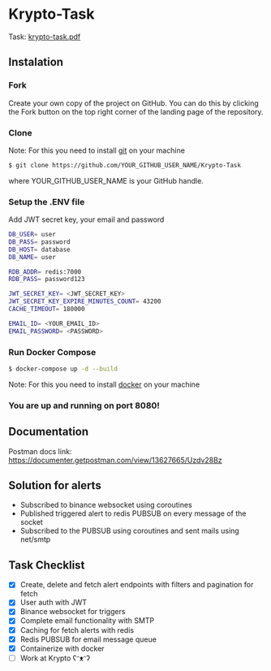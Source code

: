 # Krypto-Task
Task: [krypto-task.pdf](https://github.com/prathameshbhalekar/Krypto-Task/files/9265000/krypto-task.pdf)
## Instalation
### Fork

Create your own copy of the project on GitHub. You can do this by clicking the Fork button  on the top right corner of the landing page of the repository.

### Clone

Note: For this you need to install [git](https://git-scm.com/downloads) on your machine

```bash
$ git clone https://github.com/YOUR_GITHUB_USER_NAME/Krypto-Task
```
where YOUR_GITHUB_USER_NAME is your GitHub handle.

### Setup the .ENV file
Add JWT secret key, your email and password

```bash
DB_USER= user 
DB_PASS= password
DB_HOST= database
DB_NAME= user

RDB_ADDR= redis:7000
RDB_PASS= password123

JWT_SECRET_KEY= <JWT_SECRET_KEY>
JWT_SECRET_KEY_EXPIRE_MINUTES_COUNT= 43200
CACHE_TIMEOUT= 180000

EMAIL_ID= <YOUR_EMAIL_ID>
EMAIL_PASSWORD= <PASSWORD>
```

### Run Docker Compose
```bash
$ docker-compose up -d --build
```
Note: For this you need to install [docker](https://docs.docker.com/engine/install/) on your machine

### You are up and running on port 8080!

## Documentation
Postman docs link: https://documenter.getpostman.com/view/13627665/Uzdv28Bz

## Solution for alerts
- Subscribed to binance websocket using coroutines
- Published triggered alert to redis PUBSUB on every message of the socket
- Subscribed to the PUBSUB using coroutines and sent mails using net/smtp

## Task Checklist
- [x] Create, delete and fetch alert endpoints with filters and pagination for fetch
- [x] User auth with JWT
- [x] Binance websocket for triggers
- [x] Complete email functionality with SMTP
- [x] Caching for fetch alerts with redis
- [x] Redis PUBSUB for email message queue
- [x] Containerize with docker 
- [ ] Work at Krypto ʕᵔᴥᵔʔ
